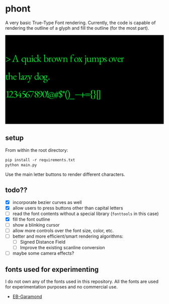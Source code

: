 # phont

A very basic True-Type Font rendering. Currently, the code is capable of rendering the outline of a glyph and fill the outline (for the most part).

<p align="center">
  <img src="./assets/phont_screenshot.png" width=700 />
</p>

## setup

From within the root directory:
```
pip install -r requirements.txt
python main.py
```

Use the main letter buttons to render different characters.

## todo??

- [x] incorporate bezier curves as well
- [x] allow users to press buttons other than capital letters
- [ ] read the font contents without a special library (`fonttools` in this case)
- [x] fill the font outline
- [ ] show a blinking cursor
- [ ] allow more controls over the font size, color, etc.
- [ ] better and more efficient/smart rendering algorithms:
   - [ ] Signed Distance Field
   - [ ] Improve the existing scanline conversion 
- [ ] maybe some camera effects?

## fonts used for experimenting

I do not own any of the fonts used in this repository. All the fonts are used for experimentation purposes and no commercial use.

- [EB-Garamond](https://github.com/georgd/EB-Garamond)

